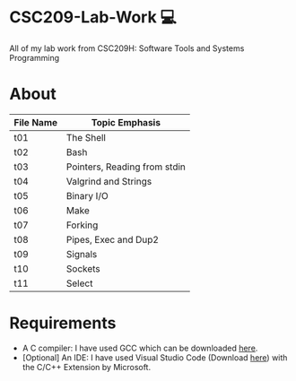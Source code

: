 # CSC209-Lab-Work :computer:
All of my lab work from CSC209H: Software Tools and Systems Programming
# About

| File Name  | Topic Emphasis|
| ------------- | ------------- |
| t01  | The Shell  |
| t02  | Bash  |
| t03  | Pointers, Reading from stdin |
| t04  | Valgrind and Strings  |
| t05  | Binary I/O  |
| t06  | Make |
| t07  | Forking  |
| t08  | Pipes, Exec and Dup2  |
| t09  | Signals |
| t10  | Sockets  |
| t11  | Select  |

# Requirements
- A C compiler: I have used GCC which can be downloaded [here](https://gcc.gnu.org).
- [Optional] An IDE: I have used Visual Studio Code (Download [here](https://code.visualstudio.com/Download)) with the C/C++ Extension by Microsoft.
